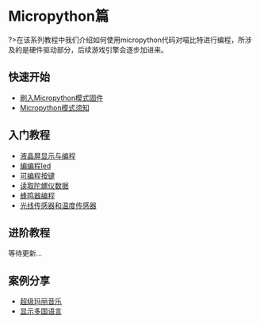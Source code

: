 # Micropython篇

?>在该系列教程中我们介绍如何使用micropython代码对喵比特进行编程，所涉及的是硬件驱动部分，后续游戏引擎会逐步加进来。

## 快速开始

- [刷入Micropython模式固件](micropython/刷新Micropython固件)  
- [Micropython模式须知](micropython/喵bit编程快速开始)  

## 入门教程

<!-- - [Mu-editor下载和安装]() -->

- [液晶屏显示与编程](micropython/液晶屏显示与编程)  
- [编编程led](micropython/LED的使用)
- [可编程按键](micropython/可编程按键)
- [读取陀螺仪数据](micropython/读取陀螺仪数据)
- [蜂鸣器编程](micropython/蜂鸣器编程)
- [光线传感器和温度传感器](micropython/光线传感器和温度传感器)


##  进阶教程


等待更新...

## 案例分享
 - [超级玛丽音乐](micropython/超级玛丽)
 - [显示多国语言](micropython/液晶屏显示多国语言字符)
<!-- - [SD卡和文件系统使用]() -->

<!-- ## 扩展教程

---

### Robotbit扩展的使用和编程
编写中...

### Powerbrick套件的结合和使用
编写中... -->